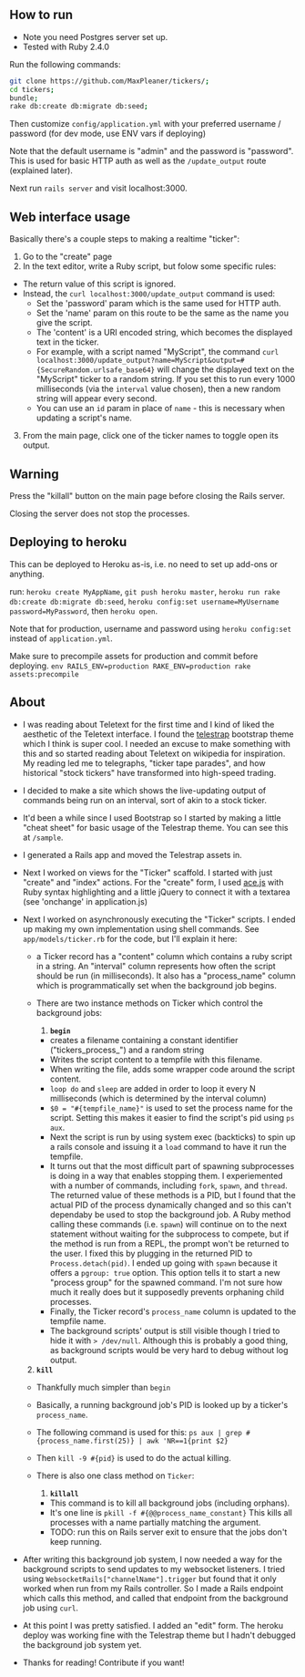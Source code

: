 ## How to run

- Note you need Postgres server set up.
- Tested with Ruby 2.4.0

Run the following commands:

```sh
git clone https://github.com/MaxPleaner/tickers/;
cd tickers;
bundle;
rake db:create db:migrate db:seed; 
```

Then customize `config/application.yml` with your preferred username / password (for dev mode, use ENV vars if deploying)

Note that the default username is "admin" and the password is "password". This is used for basic HTTP auth as well as the `/update_output` route (explained later). 

Next run `rails server` and visit localhost:3000. 

## Web interface usage

Basically there's a couple steps to making a realtime "ticker":

1. Go to the "create" page
2. In the text editor, write a Ruby script, but folow some specific rules:
  - The return value of this script is ignored.
  - Instead, the  `curl localhost:3000/update_output` command is used:
    - Set the 'password' param which is the same used for HTTP auth.
    - Set the 'name' param on this route to be the same as the name you give the script.
    - The 'content' is a URI encoded string, which becomes the displayed text in the ticker.
    - For example, with a script named "MyScript", the command `curl localhost:3000/update_output?name=MyScript&output=#{SecureRandom.urlsafe_base64}` will change the displayed text on the  "MyScript" ticker to a random string. If you set this to run every 1000 milliseconds (via the `interval` value chosen), then a new random string will appear every second. 
    - You can use an `id` param in place of `name` - this is necessary when updating a script's name.
3. From the main page, click one of the ticker names to toggle open its output.

## Warning

Press the "killall" button on the main page before closing the Rails server.

Closing the server does not stop the processes. 

## Deploying to heroku

This can be deployed to Heroku as-is, i.e. no need to set up
add-ons or anything.

run: `heroku create MyAppName`, `git push heroku master`, `heroku run rake db:create db:migrate db:seed`, `heroku config:set username=MyUsername password=MyPassword`, then `heroku open`.

Note that for production, username and password using `heroku config:set` instead of `application.yml`. 

Make sure to precompile assets for production and commit before deploying. `env RAILS_ENV=production RAKE_ENV=production rake assets:precompile`

## About

- I was reading about Teletext for the first time and I kind of liked the aesthetic of the Teletext interface. I found the [telestrap](https://code.steadman.io/telestrap/) bootstrap theme which I think is super cool. I needed an excuse to make something with this and so started reading about Teletext on wikipedia for inspiration. My reading led me to telegraphs, "ticker tape parades", and how historical "stock tickers" have transformed into high-speed trading. 

- I decided to make a site which shows the live-updating output of commands being run on an interval, sort of akin to a stock ticker. 

- It'd been a while since I used Bootstrap so I started by making a little "cheat sheet" for basic usage of the Telestrap theme. You can see this at `/sample`.

- I generated a Rails app and moved the Telestrap assets in.

- Next I worked on views for the "Ticker" scaffold. I started with just "create" and "index" actions. For the "create" form, I used [ace.js](https://ace.c9.io/#nav=about) with Ruby syntax highlighting and a little jQuery to connect it with a textarea (see 'onchange' in application.js)

- Next I worked on asynchronously executing the "Ticker" scripts. I ended up making my own implementation using shell commands. See `app/models/ticker.rb` for the code, but I'll explain it here:

  - a Ticker record has a "content" column which contains a ruby script in a string. An "interval" column represents how often the script should be run (in milliseconds). It also has a "process_name" column which is programmatically set when the background job begins.

  - There are two instance methods on Ticker which control the background jobs:

    1. **`begin`**
      - creates a filename containing a constant identifier ("tickers_process_") and a random string
      - Writes the script content to a tempfile with this filename.
      - When writing the file, adds some wrapper code around
        the script content.
      - `loop do` and `sleep` are added in order to loop it every N milliseconds (which is determined by the interval column)
      - `$0 = "#{tempfile_name}"` is used to set the process name for the script. Setting this makes it easier to find the script's pid using `ps aux`.
      - Next the script is run by using system exec (backticks) to spin up a rails console and issuing it a `load` command to have it run the tempfile.
      - It turns out that the most difficult part of spawning subprocesses is doing in a way that enables stopping them. I experiemented with a number of commands, including `fork`, `spawn`, and `thread`. The returned value of these methods is a PID, but I found that the actual PID of the process dynamically changed and so this can't dependaby be used to stop the background job. A Ruby method calling these commands (i.e. `spawn`) will continue on to the next statement without waiting for the subprocess to compete, but if the method is run from a REPL, the prompt won't be returned to the user. I fixed this by plugging in the returned PID to `Process.detach(pid)`. I ended up going with `spawn` because it offers a `pgroup: true` option. This option tells it to start a new "process group" for the spawned command. I'm not sure how much it really does but it supposedly prevents orphaning child processes. 
      - Finally, the Ticker record's `process_name` column is updated to the tempfile name.
      - The background scripts' output is still visible though I tried to hide it with `> /dev/null`. Although this is probably a good thing, as background scripts would be very hard to debug without log output. 
  2. **`kill`**
    - Thankfully much simpler than `begin`
    - Basically, a running background job's PID is looked up by a ticker's `process_name`. 
    - The following command is used for this: `ps aux | grep #{process_name.first(25)} | awk 'NR==1{print $2}`
    - Then `kill -9 #{pid}` is used to do the actual killing.

  - There is also one class method on `Ticker`:
    1. **`killall`**
      - This command is to kill all background jobs (including orphans).
      - It's one line is `pkill -f #{@@process_name_constant}` This kills all processes with a name partially matching the argument. 
      - TODO: run this on Rails server exit to ensure that the jobs don't keep running. 

- After writing this background job system, I now needed a way for the background scripts to send updates to my websocket listeners. I tried using `WebsocketRails["channelName"].trigger` but found that it only worked when run from my Rails controller. So I made a Rails endpoint which calls this method, and called that endpoint from the background job using `curl`.

- At this point I was pretty satisfied. I added an "edit" form. The heroku deploy was working fine with the Telestrap theme but I hadn't debugged the background job system yet.

- Thanks for reading! Contribute if you want! 